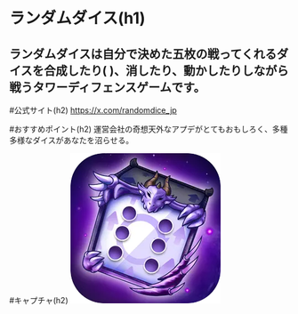 # ランダムダイス(h1)
ランダムダイスは自分で決めた五枚の戦ってくれるダイスを合成したり(  )、消したり、動かしたりしながら戦うタワーディフェンスゲームです。
-----------------------------------------------------------------------------------------------------------------------------------------
#公式サイト(h2)
<https://x.com/randomdice_jp>

#おすすめポイント(h2)
運営会社の奇想天外なアプデがとてもおもしろく、多種多様なダイスがあなたを沼らせる。

#キャプチャ(h2)
![ダミー画像](appicon.png)



